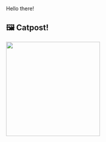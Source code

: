 Hello there!



## 🖼️ Catpost!

<sub>
    <img src="https://cdn2.thecatapi.com/images/AdsrndOAi.jpg" height="256">
</sub>

